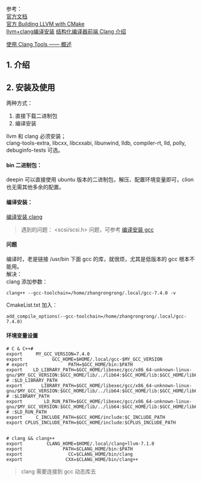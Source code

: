 参考：  
[官方文档](http://llvm.org/docs/GettingStarted.html#compiling-the-llvm-suite-source-code)  
[官方 Building LLVM with CMake](https://llvm.org/docs/CMake.html)  
[llvm+clang编译安装](https://www.cnblogs.com/Long-w/p/6345028.html)
[结构化编译器前端 Clang 介绍](https://www.ibm.com/developerworks/cn/opensource/os-cn-clang/)




[使用 Clang Tools —— 概述](https://blog.csdn.net/qq_23599965/article/details/91039691)

## 1. 介绍


## 2. 安装及使用
两种方式：  
1. 直接下载二进制包
2. 编译安装

llvm 和 clang 必须安装；  
clang-tools-extra, libcxx, libcxxabi, libunwind, lldb, compiler-rt, lld, polly, debuginfo-tests 可选。
#### bin 二进制包：
deepin 可以直接使用 ubuntu 版本的二进制包，解压、配置环境变量即可，clion 也无需其他多余的配置。

#### 编译安装：
[编译安装 clang](http://note.youdao.com/noteshare?id=1cdae4946689987b45aa38a87ff32324)

> 遇到的问题：
> <scsi/scsi.h> 问题，可参考 [编译安装 gcc](http://note.youdao.com/noteshare?id=0d517a03aea7267d4c3f726209a812fc)
> 
> 


#### 问题
编译时，老是链接 /usr/bin 下面 gcc 的库，就很烦，尤其是低版本的 gcc 根本不能用。  
解决：  
clang 添加参数：
```
clang++ --gcc-toolchain=/home/zhangrongrong/.local/gcc-7.4.0 -v
```

CmakeList.txt 加入：
```
add_compile_options(--gcc-toolchain=/home/zhangrongrong/.local/gcc-7.4.0)
```


#### 环境变量设置
```
# C & C++#
export     MY_GCC_VERSION=7.4.0
export           GCC_HOME=$HOME/.local/gcc-$MY_GCC_VERSION
# export               PATH=$GCC_HOME/bin:$PATH
export    LD_LIBRARY_PATH=$GCC_HOME/libexec/gcc/x86_64-unknown-linux-gnu/$MY_GCC_VERSION:$GCC_HOME/lib/../lib64:$GCC_HOME/lib:$GCC_HOME/lib64:$GCC_HOME/libexec # :$LD_LIBRARY_PATH
export       LIBRARY_PATH=$GCC_HOME/libexec/gcc/x86_64-unknown-linux-gnu/$MY_GCC_VERSION:$GCC_HOME/lib/../lib64:$GCC_HOME/lib:$GCC_HOME/lib64:$GCC_HOME/libexec # :$LIBRARY_PATH
export        LD_RUN_PATH=$GCC_HOME/libexec/gcc/x86_64-unknown-linux-gnu/$MY_GCC_VERSION:$GCC_HOME/lib/../lib64:$GCC_HOME/lib:$GCC_HOME/lib64:$GCC_HOME/libexec # :$LD_RUN_PATH
export     C_INCLUDE_PATH=$GCC_HOME/include:$C_INCLUDE_PATH
export CPLUS_INCLUDE_PATH=$GCC_HOME/include:$CPLUS_INCLUDE_PATH


# clang && clang++
export         CLANG_HOME=$HOME/.local/clang+llvm-7.1.0
export               PATH=$CLANG_HOME/bin:$PATH
export                 CC=$CLANG_HOME/bin/clang
export                CXX=$CLANG_HOME/bin/clang++
```
> clang 需要连接到 gcc 动态库去
